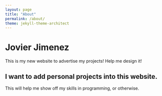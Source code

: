 ```yaml
---
layout: page
title: "About"
permalink: /about/
theme: jekyll-theme-architect
---
```


# Jovier Jimenez
This is my new website to advertise my projects!
Help me design it!

## I want to add personal projects into this website.
This will help me show off my skills in programming, or otherwise.
